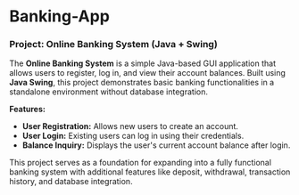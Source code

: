 # Banking-App
### **Project: Online Banking System (Java + Swing)**  

  
The **Online Banking System** is a simple Java-based GUI application that allows users to register, log in, and view their account balances. Built using **Java Swing**, this project demonstrates basic banking functionalities in a standalone environment without database integration.  

**Features:**  
- **User Registration:** Allows new users to create an account.  
- **User Login:** Existing users can log in using their credentials.  
- **Balance Inquiry:** Displays the user's current account balance after login.  

This project serves as a foundation for expanding into a fully functional banking system with additional features like deposit, withdrawal, transaction history, and database integration.  


